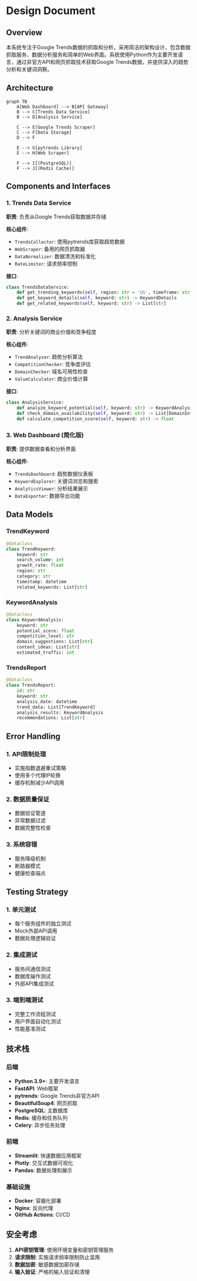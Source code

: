 # Design Document

## Overview

本系统专注于Google Trends数据的抓取和分析，采用简洁的架构设计，包含数据抓取服务、数据分析服务和简单的Web界面。系统使用Python作为主要开发语言，通过非官方API和网页抓取技术获取Google Trends数据，并提供深入的趋势分析和关键词洞察。

## Architecture

```mermaid
graph TB
    A[Web Dashboard] --> B[API Gateway]
    B --> C[Trends Data Service]
    B --> D[Analysis Service]
    
    C --> E[Google Trends Scraper]
    C --> F[Data Storage]
    D --> F
    
    E --> G[pytrends Library]
    E --> H[Web Scraper]
    
    F --> I[(PostgreSQL)]
    F --> J[(Redis Cache)]
```

## Components and Interfaces

### 1. Trends Data Service
**职责**: 负责从Google Trends获取数据并存储

**核心组件**:
- `TrendsCollector`: 使用pytrends库获取趋势数据
- `WebScraper`: 备用的网页抓取器
- `DataNormalizer`: 数据清洗和标准化
- `RateLimiter`: 请求频率控制

**接口**:
```python
class TrendsDataService:
    def get_trending_keywords(self, region: str = 'US', timeframe: str = 'today') -> List[TrendKeyword]
    def get_keyword_details(self, keyword: str) -> KeywordDetails
    def get_related_keywords(self, keyword: str) -> List[str]
```

### 2. Analysis Service
**职责**: 分析关键词的商业价值和竞争程度

**核心组件**:
- `TrendAnalyzer`: 趋势分析算法
- `CompetitionChecker`: 竞争度评估
- `DomainChecker`: 域名可用性检查
- `ValueCalculator`: 商业价值计算

**接口**:
```python
class AnalysisService:
    def analyze_keyword_potential(self, keyword: str) -> KeywordAnalysis
    def check_domain_availability(self, keyword: str) -> List[DomainInfo]
    def calculate_competition_score(self, keyword: str) -> float
```

### 3. Web Dashboard (简化版)
**职责**: 提供数据查看和分析界面

**核心组件**:
- `TrendsDashboard`: 趋势数据仪表板
- `KeywordExplorer`: 关键词浏览和搜索
- `AnalyticsViewer`: 分析结果展示
- `DataExporter`: 数据导出功能

## Data Models

### TrendKeyword
```python
@dataclass
class TrendKeyword:
    keyword: str
    search_volume: int
    growth_rate: float
    region: str
    category: str
    timestamp: datetime
    related_keywords: List[str]
```

### KeywordAnalysis
```python
@dataclass
class KeywordAnalysis:
    keyword: str
    potential_score: float
    competition_level: str
    domain_suggestions: List[str]
    content_ideas: List[str]
    estimated_traffic: int
```

### TrendsReport
```python
@dataclass
class TrendsReport:
    id: str
    keyword: str
    analysis_date: datetime
    trend_data: List[TrendKeyword]
    analysis_results: KeywordAnalysis
    recommendations: List[str]
```

## Error Handling

### 1. API限制处理
- 实施指数退避重试策略
- 使用多个代理IP轮换
- 缓存机制减少API调用

### 2. 数据质量保证
- 数据验证管道
- 异常数据过滤
- 数据完整性检查

### 3. 系统容错
- 服务降级机制
- 断路器模式
- 健康检查端点

## Testing Strategy

### 1. 单元测试
- 每个服务组件的独立测试
- Mock外部API调用
- 数据处理逻辑验证

### 2. 集成测试
- 服务间通信测试
- 数据库操作测试
- 外部API集成测试

### 3. 端到端测试
- 完整工作流程测试
- 用户界面自动化测试
- 性能基准测试

## 技术栈

### 后端
- **Python 3.9+**: 主要开发语言
- **FastAPI**: Web框架
- **pytrends**: Google Trends非官方API
- **BeautifulSoup4**: 网页抓取
- **PostgreSQL**: 主数据库
- **Redis**: 缓存和任务队列
- **Celery**: 异步任务处理

### 前端
- **Streamlit**: 快速数据应用框架
- **Plotly**: 交互式数据可视化
- **Pandas**: 数据处理和展示

### 基础设施
- **Docker**: 容器化部署
- **Nginx**: 反向代理
- **GitHub Actions**: CI/CD

## 安全考虑

1. **API密钥管理**: 使用环境变量和密钥管理服务
2. **请求限制**: 实施请求频率限制防止滥用
3. **数据加密**: 敏感数据加密存储
4. **输入验证**: 严格的输入验证和清理